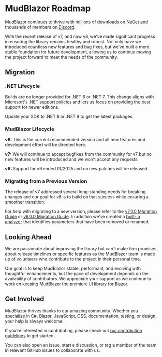 # MudBlazor Roadmap

MudBlazor continues to thrive with millions of downloads on [NuGet](https://www.nuget.org/packages/MudBlazor/) and thousands of members on [Discord](https://discord.gg/mudblazor).

With the recent release of v7, and now v8, we've made significant progress in ensuring the library remains healthy and robust.
Not only have we introduced countless new features and bug fixes, but we've built a more stable foundation for future development, allowing us to continue moving the project forward to meet the needs of the community.

## Migration

### .NET Lifecycle

Builds are no longer provided for .NET 6 or .NET 7.
This change aligns with Microsoft's [.NET support policies](https://dotnet.microsoft.com/en-us/platform/support/policy/dotnet-core) and lets us focus on providing the best support for newer editions.

Update your SDK to .NET 8 or .NET 9 to get the latest packages.

### MudBlazor Lifecycle

**v8:**
This is the current recommended version and all new features and development effort will be directed here.

**v7:**
We will continue to accept bugfixes from the community for v7 but no new features will be introduced and we won't accept any requests.

**v6:**
Support for v6 ended 01/2025 and no new patches will be released.

### Migrating from a Previous Version

The release of v7 addressed several long-standing needs for breaking changes and our goal for v8 is to build on that success while ensuring a smoother transition.

For help with migrating to a new version, please refer to the [v7.0.0 Migration Guide](https://github.com/MudBlazor/MudBlazor/issues/8447) or [v8.0.0 Migration Guide](https://github.com/MudBlazor/MudBlazor/issues/9953).
In addition we've created a [built-in analyzer](https://mudblazor.com/features/analyzers) that identifies parameters that have been removed or renamed.

## Looking Ahead

We are passionate about improving the library but can't make firm promises about release timelines or specific features as the MudBlazor team is made up of volunteers who contribute to the project in their personal time.

Our goal is to keep MudBlazor stable, performant, and evolving with thoughtful enhancements, but the pace of development depends on the availability of contributors.
We appreciate your support as we continue to work on keeping MudBlazor the premiere UI library for Blazor.

## Get Involved

MudBlazor thrives thanks to our amazing community. Whether you specialize in C#, Blazor, JavaScript, CSS, documentation, testing, or design, your help is always welcome.

If you’re interested in contributing, please check out [our contribution guidelines](https://github.com/MudBlazor/MudBlazor/blob/dev/CONTRIBUTING.md) to get started.

You can also open an issue, start a discussion, or tag a member of the team in relevant GitHub issues to collaborate with us.
